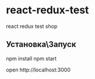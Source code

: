# react-redux-test
react redux test shop

## Установка\Запуск
npm install
npm start

open http://localhost:3000
